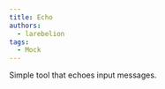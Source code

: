 ```yaml
---
title: Echo
authors:
  - larebelion
tags:
  - Mock
---
```


Simple tool that echoes input messages.

<!-- truncate -->
